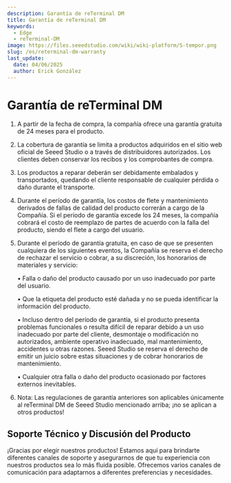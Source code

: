 ```yaml
---
description: Garantía de reTerminal DM
title: Garantía de reTerminal DM
keywords:
  - Edge
  - reTerminal-DM
image: https://files.seeedstudio.com/wiki/wiki-platform/S-tempor.png
slug: /es/reterminal-dm-warranty
last_update:
  date: 04/06/2025
  author: Erick González
---
```

# Garantía de reTerminal DM

1. A partir de la fecha de compra, la compañía ofrece una garantía gratuita de 24 meses para el producto.
2. La cobertura de garantía se limita a productos adquiridos en el sitio web oficial de Seeed Studio o a través de distribuidores autorizados. Los clientes deben conservar los recibos y los comprobantes de compra.
3. Los productos a reparar deberán ser debidamente embalados y transportados, quedando el cliente responsable de cualquier pérdida o daño durante el transporte.
4. Durante el período de garantía, los costos de flete y mantenimiento derivados de fallas de calidad del producto correrán a cargo de la Compañía. Si el período de garantía excede los 24 meses, la compañía cobrará el costo de reemplazo de partes de acuerdo con la falla del producto, siendo el flete a cargo del usuario.
5. Durante el período de garantía gratuita, en caso de que se presenten cualquiera de los siguientes eventos, la Compañía se reserva el derecho de rechazar el servicio o cobrar, a su discreción, los honorarios de materiales y servicio:

    • Falla o daño del producto causado por un uso inadecuado por parte del usuario.

    • Que la etiqueta del producto esté dañada y no se pueda identificar la información del producto.

    • Incluso dentro del período de garantía, si el producto presenta problemas funcionales o resulta difícil de reparar debido a un uso inadecuado por parte del cliente, desmontaje o modificación no autorizados, ambiente operativo inadecuado, mal mantenimiento, accidentes u otras razones. Seeed Studio se reserva el derecho de emitir un juicio sobre estas situaciones y de cobrar honorarios de mantenimiento.

    • Cualquier otra falla o daño del producto ocasionado por factores externos inevitables.

6. Nota: Las regulaciones de garantía anteriores son aplicables únicamente al reTerminal DM de Seeed Studio mencionado arriba; ¡no se aplican a otros productos!

## Soporte Técnico y Discusión del Producto

¡Gracias por elegir nuestros productos! Estamos aquí para brindarte diferentes canales de soporte y asegurarnos de que tu experiencia con nuestros productos sea lo más fluida posible. Ofrecemos varios canales de comunicación para adaptarnos a diferentes preferencias y necesidades.

<div class="button_tech_support_container">
<a href="https://forum.seeedstudio.com/" class="button_forum"></a>
<a href="https://www.seeedstudio.com/contacts" class="button_email"></a>
</div>

<div class="button_tech_support_container">
<a href="https://discord.gg/eWkprNDMU7" class="button_discord"></a>
<a href="https://github.com/Seeed-Studio/wiki-documents/discussions/69" class="button_discussion"></a>
</div>
